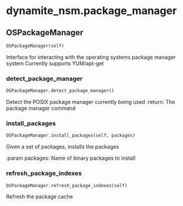 # dynamite_nsm.package_manager

## OSPackageManager
```python
OSPackageManager(self)
```

Interface for interacting with the operating systems package manager system
Currently supports YUM/apt-get

### detect_package_manager
```python
OSPackageManager.detect_package_manager()
```

Detect the POSIX package manager currently being used
:return: The package manager command

### install_packages
```python
OSPackageManager.install_packages(self, packages)
```

Given a set of packages, installs the packages

:param packages: Name of binary packages to install

### refresh_package_indexes
```python
OSPackageManager.refresh_package_indexes(self)
```

Refresh the package cache

